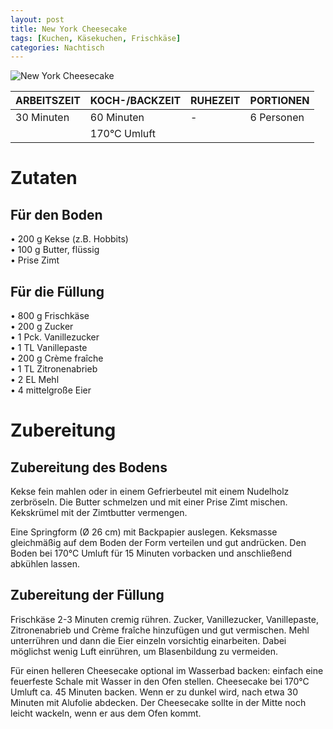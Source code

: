 ```yaml
---
layout: post
title: New York Cheesecake
tags: [Kuchen, Käsekuchen, Frischkäse]
categories: Nachtisch
---
```



![New York Cheesecake](/assets/images/Cheesecake_Frischkäse.jpg)

| ARBEITSZEIT | KOCH-/BACKZEIT | RUHEZEIT | PORTIONEN |
|--------------|--------------|--------------|--------------|
| 30 Minuten | 60 Minuten | - | 6 Personen |
|| 170°C Umluft |||

# Zutaten
## Für den Boden
• 200 g Kekse (z.B. Hobbits)    
• 100 g Butter, flüssig      
• Prise Zimt   

## Für die Füllung
• 800 g Frischkäse    
• 200 g Zucker  
• 1 Pck. Vanillezucker  
• 1 TL Vanillepaste  
• 200 g Crème fraîche  
• 1 TL Zitronenabrieb  
• 2 EL Mehl  
• 4 mittelgroße Eier   

  
# Zubereitung
## Zubereitung des Bodens
Kekse fein mahlen oder in einem Gefrierbeutel mit einem Nudelholz zerbröseln.
Die Butter schmelzen und mit einer Prise Zimt mischen.
Kekskrümel mit der Zimtbutter vermengen.

Eine Springform (Ø 26 cm) mit Backpapier auslegen.
Keksmasse gleichmäßig auf dem Boden der Form verteilen und gut andrücken.
Den Boden bei 170°C Umluft für 15 Minuten vorbacken und anschließend abkühlen lassen.

## Zubereitung der Füllung
Frischkäse 2-3 Minuten cremig rühren.
Zucker, Vanillezucker, Vanillepaste, Zitronenabrieb und Crème fraîche hinzufügen und gut vermischen.
Mehl unterrühren und dann die Eier einzeln vorsichtig einarbeiten. Dabei möglichst wenig Luft einrühren, um Blasenbildung zu vermeiden.

Für einen helleren Cheesecake optional im Wasserbad backen: einfach eine feuerfeste Schale mit Wasser in den Ofen stellen.
Cheesecake bei 170°C Umluft ca. 45 Minuten backen. Wenn er zu dunkel wird, nach etwa 30 Minuten mit Alufolie abdecken.
Der Cheesecake sollte in der Mitte noch leicht wackeln, wenn er aus dem Ofen kommt.
